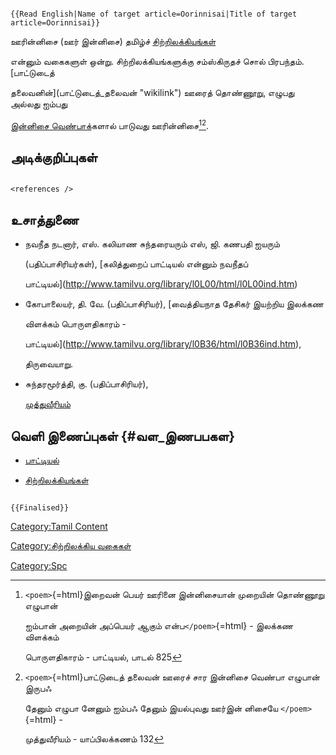 ```{=mediawiki}
{{Read English|Name of target article=Oorinnisai|Title of target article=Oorinnisai}}
```
ஊரின்னிசை (ஊர் இன்னிசை) தமிழ்ச் [சிற்றிலக்கியங்கள்](சிற்றிலக்கியங்கள் "wikilink")
என்னும் வகைகளுள் ஒன்று. சிற்றிலக்கியங்களுக்கு சம்ஸ்கிருதச் சொல் பிரபந்தம். [பாட்டுடைத்
தலைவனின்](பாட்டுடைத்_தலைவன் "wikilink") ஊரைத் தொண்ணூறு, எழுபது அல்லது ஐம்பது
[இன்னிசை வெண்பாக](இன்னிசை_வெண்பா "wikilink")்களால் பாடுவது ஊரின்னிசை[^1][^2].

## அடிக்குறிப்புகள்

```{=html}
<references />
```
## உசாத்துணை

-   நவநீத நடனார், எஸ். கலியாண சுந்தரையரும் எஸ், ஜி. கணபதி ஐயரும்
    (பதிப்பாசிரியர்கள்), [கலித்துறைப் பாட்டியல் என்னும் நவநீதப்
    பாட்டியல்](http://www.tamilvu.org/library/l0L00/html/l0L00ind.htm)
-   கோபாலையர், தி. வே. (பதிப்பாசிரியர்), [வைத்தியநாத தேசிகர் இயற்றிய இலக்கண
    விளக்கம் பொருளதிகாரம் -
    பாட்டியல்](http://www.tamilvu.org/library/l0B36/html/l0B36ind.htm),
    திருவையாறு.
-   சுந்தரமூர்த்தி, கு. (பதிப்பாசிரியர்),
    [முத்துவீரியம்](http://www.tamilvu.org/library/l0I00/html/l0I00inx.htm)

## வெளி இணைப்புகள் {#வள_இணபபகள}

-   [பாட்டியல்](பாட்டியல் "wikilink")
-   [சிற்றிலக்கியங்கள்](சிற்றிலக்கியங்கள் "wikilink")

```{=mediawiki}
{{Finalised}}
```
[Category:Tamil Content](Category:Tamil_Content "wikilink")
[Category:சிற்றிலக்கிய வகைகள்](Category:சிற்றிலக்கிய_வகைகள் "wikilink")
[Category:Spc](Category:Spc "wikilink")

[^1]: `<poem>`{=html}இறைவன் பெயர் ஊரினை இன்னிசையான் முறையின் தொண்ணூறு எழுபான்
    ஐம்பான் அறையின் அப்பெயர் ஆகும் என்ப`</poem>`{=html} - இலக்கண விளக்கம்
    பொருளதிகாரம் - பாட்டியல், பாடல் 825

[^2]: `<poem>`{=html}பாட்டுடைத் தலைவன் ஊரைச் சார இன்னிசை வெண்பா எழுபான் இருபஃ
    தேனும் எழுபா னேனும் ஐம்பஃ தேனும் இயல்புவது ஊர்இன் னிசையே `</poem>`{=html} -
    முத்துவீரியம் - யாப்பிலக்கணம் 132
